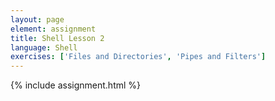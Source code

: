 ```yaml
---
layout: page
element: assignment
title: Shell Lesson 2
language: Shell
exercises: ['Files and Directories', 'Pipes and Filters']
---
```


{% include assignment.html %}
